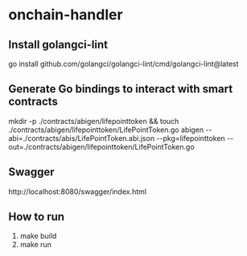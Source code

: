 # onchain-handler
## Install golangci-lint
go install github.com/golangci/golangci-lint/cmd/golangci-lint@latest
## Generate Go bindings to interact with smart contracts
mkdir -p ./contracts/abigen/lifepointtoken && touch ./contracts/abigen/lifepointtoken/LifePointToken.go
abigen --abi=./contracts/abis/LifePointToken.abi.json --pkg=lifepointtoken --out=./contracts/abigen/lifepointtoken/LifePointToken.go
## Swagger
http://localhost:8080/swagger/index.html
## How to run
1. make build
2. make run
